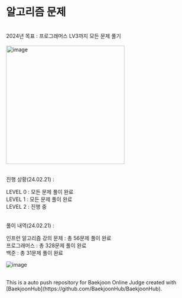 # 알고리즘 문제


<br>
2024년 목표 : 프로그래머스 LV3까지 모든 문제 풀기
<br>
<br>


<img width="320" alt="image" src="https://github.com/ultramancode/algo-baekjoon/assets/116135174/54a26a51-7037-435a-a127-9c59765ae363">
<br>
<br>

진행 상황(24.02.21) :

LEVEL 0 : 모든 문제 풀이 완료<br>
LEVEL 1 : 모든 문제 풀이 완료<br>
LEVEL 2 : 진행 중<br><br>


풀이 내역(24.02.21) :

인프런 알고리즘 강의 문제 : 총 56문제 풀이 완료<br>
프로그래머스 : 총 328문제 풀이 완료<br>
백준 : 총 31문제 풀이 완료<br>

![image](https://github.com/ultramancode/algo-baekjoon/assets/116135174/cb0658b1-8a87-4f8a-9a04-48dab7092ba5)



<br>
This is a auto push repository for Baekjoon Online Judge created with [BaekjoonHub](https://github.com/BaekjoonHub/BaekjoonHub).

